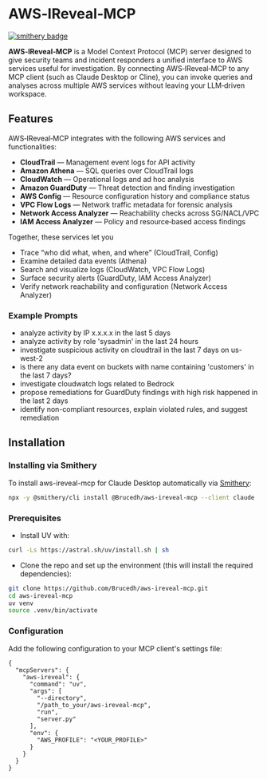 # AWS‑IReveal‑MCP

[![smithery badge](https://smithery.ai/badge/@Brucedh/aws-ireveal-mcp)](https://smithery.ai/server/@Brucedh/aws-ireveal-mcp)

**AWS‑IReveal‑MCP** is a Model Context Protocol (MCP) server designed to give security teams and incident responders a unified interface to AWS services useful for investigation. By connecting AWS‑IReveal‑MCP to any MCP client (such as Claude Desktop or Cline), you can invoke queries and analyses across multiple AWS services without leaving your LLM‑driven workspace.

## Features

AWS‑IReveal‑MCP integrates with the following AWS services and functionalities:

- **CloudTrail** — Management event logs for API activity  
- **Amazon Athena** — SQL queries over CloudTrail logs  
- **CloudWatch** — Operational logs and ad hoc analysis  
- **Amazon GuardDuty** — Threat detection and finding investigation  
- **AWS Config** — Resource configuration history and compliance status  
- **VPC Flow Logs** — Network traffic metadata for forensic analysis  
- **Network Access Analyzer** — Reachability checks across SG/NACL/VPC  
- **IAM Access Analyzer** — Policy and resource‑based access findings  

Together, these services let you  
- Trace “who did what, when, and where” (CloudTrail, Config)  
- Examine detailed data events (Athena)  
- Search and visualize logs (CloudWatch, VPC Flow Logs)  
- Surface security alerts (GuardDuty, IAM Access Analyzer)  
- Verify network reachability and configuration (Network Access Analyzer)  

### Example Prompts

- analyze activity by IP x.x.x.x in the last 5 days
- analyze activity by role 'sysadmin' in the last 24 hours
- investigate suspicious activity on cloudtrail in the last 7 days on us-west-2
- is there any data event on buckets with name containing 'customers' in the last 7 days?
- investigate cloudwatch logs related to Bedrock
- propose remediations for GuardDuty findings with high risk happened in the last 2 days
- identify non-compliant resources, explain violated rules, and suggest remediation

## Installation

### Installing via Smithery

To install aws-ireveal-mcp for Claude Desktop automatically via [Smithery](https://smithery.ai/server/@Brucedh/aws-ireveal-mcp):

```bash
npx -y @smithery/cli install @Brucedh/aws-ireveal-mcp --client claude
```

### Prerequisites

- Install UV with:
```bash
curl -Ls https://astral.sh/uv/install.sh | sh
```
- Clone the repo and set up the environment (this will install the required dependencies):
```bash
git clone https://github.com/Brucedh/aws-ireveal-mcp.git
cd aws-ireveal-mcp
uv venv
source .venv/bin/activate
```

### Configuration
Add the following configuration to your MCP client's settings file:

```
{
  "mcpServers": {
    "aws-ireveal": {
      "command": "uv",
      "args": [
        "--directory",
        "/path_to_your/aws-ireveal-mcp",
        "run",
        "server.py"
      ],
      "env": {
        "AWS_PROFILE": "<YOUR_PROFILE>"
      }
    }
  }
}
```
